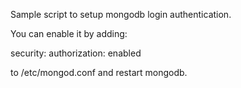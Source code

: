 Sample script to setup mongodb login authentication.

You can enable it by adding:

security:
  authorization: enabled

to /etc/mongod.conf and restart mongodb.

